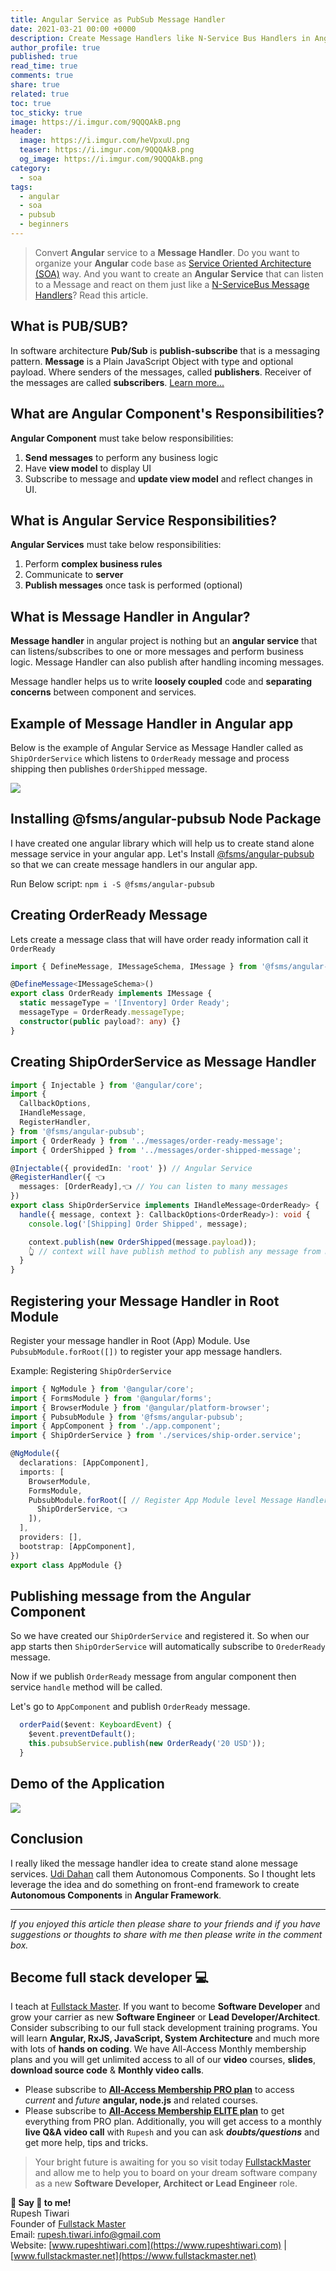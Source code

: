 ```yaml
---
title: Angular Service as PubSub Message Handler
date: 2021-03-21 00:00 +0000
description: Create Message Handlers like N-Service Bus Handlers in Angular Project
author_profile: true
published: true
read_time: true
comments: true
share: true
related: true
toc: true
toc_sticky: true
image: https://i.imgur.com/9QQQAkB.png
header:
  image: https://i.imgur.com/heVpxuU.png
  teaser: https://i.imgur.com/9QQQAkB.png
  og_image: https://i.imgur.com/9QQQAkB.png
category:
  - soa
tags:
  - angular
  - soa
  - pubsub
  - beginners
---
```


> Convert **Angular** service to a **Message Handler**. Do you want to organize your **Angular** code base as [Service Oriented Architecture (SOA)](https://udidahan.com/2010/11/15/the-known-unknowns-of-soa/) way. And you want to create an **Angular Service** that can listen to a Message and react on them just like a [N-ServiceBus Message Handlers](https://docs.particular.net/nservicebus/handlers/)? Read this article.

## What is PUB/SUB?

In software architecture **Pub/Sub** is **publish-subscribe** that is a messaging pattern. **Message** is a Plain JavaScript Object with type and optional payload. Where senders of the messages, called **publishers**. Receiver of the messages are called **subscribers**. [Learn more...](https://en.wikipedia.org/wiki/Publish%E2%80%93subscribe_pattern)

## What are Angular Component's Responsibilities?

**Angular Component** must take below responsibilities:

1. **Send messages** to perform any business logic
2. Have **view model** to display UI
3. Subscribe to message and **update view model** and reflect changes in UI.

## What is Angular Service Responsibilities?

**Angular Services** must take below responsibilities:

1. Perform **complex business rules**
2. Communicate to **server**
3. **Publish messages** once task is performed (optional)

## What is Message Handler in Angular?

**Message handler** in angular project is nothing but an **angular service** that can listens/subscribes to one or more messages and perform business logic. Message Handler can also publish after handling incoming messages.

Message handler helps us to write **loosely coupled** code and **separating concerns** between component and services.

## Example of Message Handler in Angular app

Below is the example of Angular Service as Message Handler called as `ShipOrderService` which listens to `OrderReady` message and process shipping then publishes `OrderShipped` message.

![](https://i.imgur.com/r60vyT4.png)

## Installing @fsms/angular-pubsub Node Package

I have created one angular library which will help us to create stand alone message service in your angular app. Let's Install [@fsms/angular-pubsub](https://www.npmjs.com/package/@fsms/angular-pubsub) so that we can create message handlers in our angular app.

Run Below script:
`npm i -S @fsms/angular-pubsub`

## Creating OrderReady Message

Lets create a message class that will have order ready information call it `OrderReady`

```ts
import { DefineMessage, IMessageSchema, IMessage } from '@fsms/angular-pubsub';

@DefineMessage<IMessageSchema>()
export class OrderReady implements IMessage {
  static messageType = '[Inventory] Order Ready';
  messageType = OrderReady.messageType;
  constructor(public payload?: any) {}
}
```

## Creating ShipOrderService as Message Handler

```ts
import { Injectable } from '@angular/core';
import {
  CallbackOptions,
  IHandleMessage,
  RegisterHandler,
} from '@fsms/angular-pubsub';
import { OrderReady } from '../messages/order-ready-message';
import { OrderShipped } from '../messages/order-shipped-message';

@Injectable({ providedIn: 'root' }) // Angular Service
@RegisterHandler({ 👈
  messages: [OrderReady],👈 // You can listen to many messages
})
export class ShipOrderService implements IHandleMessage<OrderReady> {
  handle({ message, context }: CallbackOptions<OrderReady>): void {
    console.log('[Shipping] Order Shipped', message);

    context.publish(new OrderShipped(message.payload));
    👆 // context will have publish method to publish any message from message handler.
  }
}
```

## Registering your Message Handler in Root Module

Register your message handler in Root (App) Module.
Use `PubsubModule.forRoot([])` to register your app message handlers.

Example: Registering `ShipOrderService`

```ts
import { NgModule } from '@angular/core';
import { FormsModule } from '@angular/forms';
import { BrowserModule } from '@angular/platform-browser';
import { PubsubModule } from '@fsms/angular-pubsub';
import { AppComponent } from './app.component';
import { ShipOrderService } from './services/ship-order.service';

@NgModule({
  declarations: [AppComponent],
  imports: [
    BrowserModule,
    FormsModule,
    PubsubModule.forRoot([ // Register App Module level Message Handlers
      ShipOrderService, 👈
    ]),
  ],
  providers: [],
  bootstrap: [AppComponent],
})
export class AppModule {}
```

## Publishing message from the Angular Component

So we have created our `ShipOrderService` and registered it. So when our app starts then `ShipOrderService` will automatically subscribe to `OrederReady` message.

Now if we publish `OrderReady` message from angular component then service `handle` method will be called.

Let's go to `AppComponent` and publish `OrderReady` message.

```ts
  orderPaid($event: KeyboardEvent) {
    $event.preventDefault();
    this.pubsubService.publish(new OrderReady('20 USD'));
  }
```

## Demo of the Application

![](https://i.imgur.com/2245gEu.png)

## Conclusion

I really liked the message handler idea to create stand alone message services. [Udi Dahan](https://udidahan.com/) call them Autonomous Components. So I thought lets leverage the idea and do something on front-end framework to create **Autonomous Components** in **Angular Framework**.

---

_If you enjoyed this article then please share to your friends and if you have suggestions or thoughts to share with me then please write in the comment box._

## Become full stack developer 💻

I teach at [Fullstack Master](https://www.fullstackmaster.net). If you want to become **Software Developer** and grow your carrier as new **Software Engineer** or **Lead Developer/Architect**. Consider subscribing to our full stack development training programs. You will learn **Angular, RxJS, JavaScript, System Architecture** and much more with lots of **hands on coding**. We have All-Access Monthly membership plans and you will get unlimited access to all of our **video** courses, **slides**, **download source code** & **Monthly video calls**.

- Please subscribe to **[All-Access Membership PRO plan](https://www.fullstackmaster.net/pro)** to access _current_ and _future_ **angular, node.js** and related courses.
- Please subscribe to **[All-Access Membership ELITE plan](https://www.fullstackmaster.net/elite)** to get everything from PRO plan. Additionally, you will get access to a monthly **live Q&A video call** with `Rupesh` and you can ask **_doubts/questions_** and get more help, tips and tricks.

> Your bright future is awaiting for you so visit today [FullstackMaster](www.fullstackmaster.net) and allow me to help you to board on your dream software company as a new **Software Developer, Architect or Lead Engineer** role.

**💖 Say 👋 to me!**
<br>Rupesh Tiwari
<br>Founder of [Fullstack Master](https://www.fullstackmaster.net)
<br>Email: <a href="mailto:rupesh.tiwari.info@gmail.com?subject=Hi">rupesh.tiwari.info@gmail.com</a>
<br>Website: [www.rupeshtiwari.com](https://www.rupeshtiwari.com) | [www.fullstackmaster.net](https://www.fullstackmaster.net)
